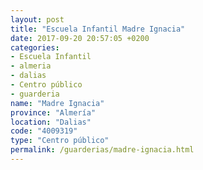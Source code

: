 ```yaml
---
layout: post
title: "Escuela Infantil Madre Ignacia"
date: 2017-09-20 20:57:05 +0200
categories:
- Escuela Infantil
- almeria
- dalias
- Centro público
- guarderia
name: "Madre Ignacia"
province: "Almería"
location: "Dalias"
code: "4009319"
type: "Centro público"
permalink: /guarderias/madre-ignacia.html
---
```

